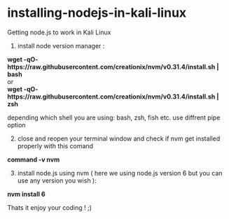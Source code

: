 # installing-nodejs-in-kali-linux
Getting node.js to work in Kali Linux

1) install node version manager : <br>
<p>
<strong> wget -qO- https://raw.githubusercontent.com/creationix/nvm/v0.31.4/install.sh | bash </strong> <br>
        or <br>
<strong> wget -qO- https://raw.githubusercontent.com/creationix/nvm/v0.31.4/install.sh | zsh </strong> <br> 

depending which shell you are using: bash, zsh, fish etc. use diffrent pipe option  </p>

2) close and reopen your terminal window and check if nvm get installed properly with this comand 

<strong> command -v nvm </strong>

3) install node.js using nvm ( here we using node.js version 6 but you can use any version you wish ):

<strong> nvm install 6 </strong>

Thats it enjoy your coding ! ;)
